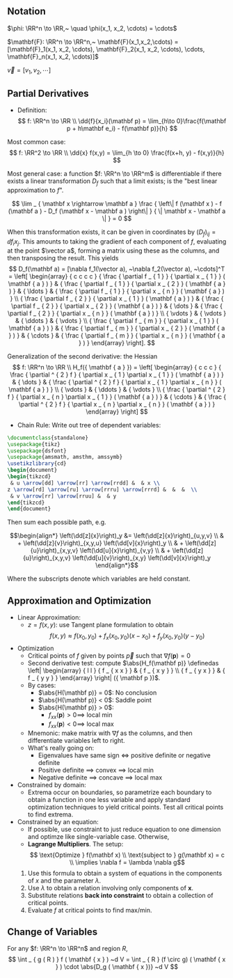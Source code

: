 ## Notation

$\phi: \RR^n \to \RR,~ \quad \phi(x_1, x_2, \cdots) = \cdots$

$\mathbf{F}: \RR^n \to \RR^n,~ \mathbf{F}(x_1,x_2,\cdots) = [\mathbf{F}_1(x_1, x_2, \cdots), \mathbf{F}_2(x_1, x_2, \cdots), \cdots, \mathbf{F}_n(x_1, x_2, \cdots)]$

$\vec{v} = [v_1, v_2, \cdots]$

## Partial Derivatives
- Definition:
$$
f: \RR^n \to \RR \\
\dd{f}{x_i}(\mathbf p)  = \lim_{h\to 0}\frac{f(\mathbf p + h\mathbf e_i)  - f(\mathbf p)}{h}
$$

Most common case:
$$
f: \RR^2 \to \RR \\
\dd{x} f(x,y) =
\lim_{h \to 0} \frac{f(x+h, y) - f(x,y)}{h}
$$

Most general case: a function $f: \RR^n \to \RR^m$ is differentiable if there exists a linear transformation $D_f$ such that a limit exists; is the "best linear approximation to $f$".

$$
\lim _ { \mathbf x \rightarrow \mathbf a } \frac { \left\| f (\mathbf x ) - f (\mathbf a ) - D_f (\mathbf x - \mathbf a ) \right\| } { \| \mathbf x - \mathbf a \| } = 0
$$

When this transformation exists, it can be given in coordinates by  $(D_f)_{ij} = \dd{f_i}{x_j}$. This amounts to taking the gradient of each component of $f$, evaluating at the point $\vector a$, forming a matrix using these as the columns, and then transposing the result. This yields
$$
D_f(\mathbf a) 
= [\nabla f_1(\vector a), ~\nabla f_2(\vector a), ~\cdots]^T 
= \left[ \begin{array} { c c c c } { \frac { \partial f _ { 1 } } { \partial x _ { 1 } } ( \mathbf { a } ) } & { \frac { \partial f _ { 1 } } { \partial x _ { 2 } } ( \mathbf { a } ) } & { \ldots } & { \frac { \partial f _ { 1 } } { \partial x _ { n } } ( \mathbf { a } ) } \\ { \frac { \partial f _ { 2 } } { \partial x _ { 1 } } ( \mathbf { a } ) } & { \frac { \partial f _ { 2 } } { \partial x _ { 2 } } ( \mathbf { a } ) } & { \dots } & { \frac { \partial f _ { 2 } } { \partial x _ { n } } ( \mathbf { a } ) } \\ { \vdots } & { \vdots } & { \ddots } & { \vdots } \\ { \frac { \partial f _ { m } } { \partial x _ { 1 } } ( \mathbf { a } ) } & { \frac { \partial f _ { m } } { \partial x _ { 2 } } ( \mathbf { a } ) } & { \cdots } & { \frac { \partial f _ { m } } { \partial x _ { n } } ( \mathbf { a } ) } \end{array} \right].
$$

Generalization of the second derivative: the Hessian
$$
f: \RR^n \to \RR \\
H_f({ \mathbf { a } }) = \left[ \begin{array} { c c c } { \frac { \partial ^ { 2 } f } { \partial x _ { 1 } \partial x _ { 1 } } ( \mathbf { a } ) } & { \dots } & { \frac { \partial ^ { 2 } f } { \partial x _ { 1 } \partial x _ { n } } ( \mathbf { a } ) } \\ { \vdots } & { \ddots } & { \vdots } \\ { \frac { \partial ^ { 2 } f } { \partial x _ { n } \partial x _ { 1 } } ( \mathbf { a } ) } & { \cdots } & { \frac { \partial ^ { 2 } f } { \partial x _ { n } \partial x _ { n } } ( \mathbf { a } ) } \end{array} \right]
$$

- Chain Rule: Write out tree of dependent variables:
```latex {cmd=true, hide=true, run_on_save=true}
\documentclass{standalone}
\usepackage{tikz}
\usepackage{dsfont}
\usepackage{amsmath, amsthm, amssymb}
\usetikzlibrary{cd}
\begin{document}
\begin{tikzcd}
 & u \arrow[dd] \arrow[rr] \arrow[rrdd] &  & x \\
z \arrow[rd] \arrow[ru] \arrow[rrru] \arrow[rrrd] &  &  &  \\
 & v \arrow[rr] \arrow[rruu] &  & y
\end{tikzcd}
\end{document}
```

Then sum each possible path, e.g.

$$\begin{align*}
\left(\dd[z]{x}\right)_y &= \left(\dd[z]{x}\right)_{u,y,v} \\
& + \left(\dd[z]{v}\right)_{x,y,u} \left(\dd[v]{x}\right)_y \\
& + \left(\dd[z]{u}\right)_{x,y,v} \left(\dd[u]{x}\right)_{v,y}  \\
& + \left(\dd[z]{u}\right)_{x,y,v} \left(\dd[u]{v}\right)_{x,y} \left(\dd[v]{x}\right)_y
\end{align*}$$

Where the subscripts denote which variables are held constant.



## Approximation and Optimization
- Linear Approximation:
	- $z = f(x,y):$ use Tangent plane formulation to obtain
	$$f(x,y) \approx f(x_0, y_0) + f_x(x_0, y_0)(x-x_0) + f_y(x_0, y_0)(y-y_0)$$
- Optimization
	- Critical points of $f$ given by points $\vec p$ such that $\nabla f({\mathbf p}) = 0$
	- Second derivative test: compute $\abs{H_f(\mathbf p)} \definedas  \left| \begin{array} { l l } { f _ { x x } } & { f _ { x y } } \\ { f _ { y x } } & { f _ { y y } } \end{array} \right| ({ \mathbf p  })$.
	- By cases:
		- $\abs{H(\mathbf p)} = 0$: No conclusion
		- $\abs{H(\mathbf p)} < 0$: Saddle point
		- $\abs{H(\mathbf p)} > 0$:
			- $f_{xx}(\mathbf p) > 0 \implies$ local min
			- $f_{xx}(\mathbf p) < 0 \implies$ local max
	- Mnemonic: make matrix with $\nabla f$ as the columns, and then differentiate variables left to right.
	- What's really going on:
		- Eigenvalues have same sign $\iff$ positive definite or negative definite
		- Positive definite $\implies$ convex $\implies$ local min
		- Negative definite $\implies$ concave $\implies$ local max
- Constrained by domain:
	- Extrema occur on boundaries, so parametrize each boundary to obtain a function in one less variable and apply standard optimization techniques to yield critical points. Test all critical points to find extrema.
- Constrained by an equation:
	- If possible, use constraint to just reduce equation to one dimension and optimze like single-variable case. Otherwise,
	- **Lagrange Multipliers**. The setup:
	$$ \text{Optimize } f(\mathbf x) \\ \text{subject to } g(\mathbf x) = c \\ \implies \nabla f = \lambda \nabla g$$
	1. Use this formula to obtain a system of equations in the components of $x$ and the parameter $\lambda$.
	2. Use $\lambda$ to obtain a relation involving only components of $\mathbf{x}$.
	3. Substitute relations **back into constraint** to obtain a collection of critical points.
	4. Evaluate $f$ at critical points to find max/min.


## Change of Variables

For any $f: \RR^n \to \RR^n$ and region $R$,
$$
\int _ { g ( R ) } f ( \mathbf { x } ) ~d V = \int _ { R } (f  \circ g) ( \mathbf { x } )  \cdot \abs{D_g  ( \mathbf { x })} ~d V
$$

